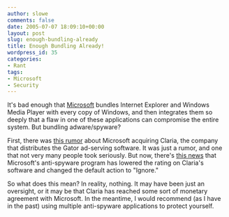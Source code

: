 ```yaml
---
author: slowe
comments: false
date: 2005-07-07 18:09:10+00:00
layout: post
slug: enough-bundling-already
title: Enough Bundling Already!
wordpress_id: 35
categories:
- Rant
tags:
- Microsoft
- Security
---
```


It's bad enough that [Microsoft](http://www.microsoft.com/) bundles Internet Explorer and Windows Media Player with every copy of Windows, and then integrates them so deeply that a flaw in one of these applications can compromise the entire system. But bundling adware/spyware?

First, there was [this rumor](http://www.eweek.com/article2/0,1759,1833611,00.asp) about Microsoft acquiring Claria, the company that distributes the Gator ad-serving software. It was just a rumor, and one that not very many people took seriously. But now, there's [this news](http://www.eweek.com/article2/0,1759,1834607,00.asp) that Microsoft's anti-spyware program has lowered the rating on Claria's software and changed the default action to "Ignore."

So what does this mean? In reality, nothing. It may have been just an oversight, or it may be that Claria has reached some sort of monetary agreement with Microsoft. In the meantime, I would recommend (as I have in the past) using multiple anti-spyware applications to protect yourself.
